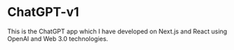 # ChatGPT-v1
This is the ChatGPT app which I have developed on Next.js and React using OpenAI and Web 3.0 technologies.

